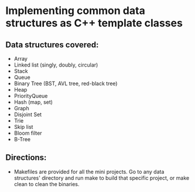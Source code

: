 # Implementing common data structures as C++ template classes

## Data structures covered:
- Array
- Linked list (singly, doubly, circular)
- Stack
- Queue
- Binary Tree (BST, AVL tree, red-black tree)
- Heap
- PriorityQueue
- Hash (map, set)
- Graph
- Disjoint Set
- Trie
- Skip list
- Bloom filter
- B-Tree

## Directions:
- Makefiles are provided for all the mini projects. Go to any data structures' directory and run make to build that specific project, or make clean to clean the binaries.
